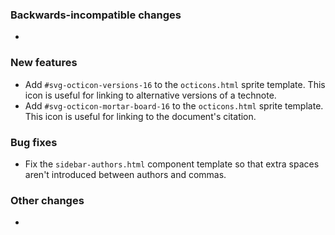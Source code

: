 <!-- Delete the sections that don't apply -->

### Backwards-incompatible changes

-

### New features

- Add `#svg-octicon-versions-16` to the `octicons.html` sprite template. This icon is useful for linking to alternative versions of a technote.
- Add `#svg-octicon-mortar-board-16` to the `octicons.html` sprite template. This icon is useful for linking to the document's citation.

### Bug fixes

- Fix the `sidebar-authors.html` component template so that extra spaces aren't introduced between authors and commas.

### Other changes

-
